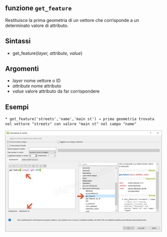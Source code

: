 ## funzione `get_feature`

Restituisce la prima geometria di un vettore che corrisponde a un determinato valore di attributo.

## Sintassi

* get_feature(*layer, attribute, value*)

## Argomenti

* *layer* nome vettore o ID
* *attribute* nome attributo
* *value* valore attributo da far corrispondere



## Esempi
```
* get_feature('streets','name','main st') → prima geometria trovata nel vettore "streets" con valore "main st" nel campo "name"
```

<img src="/img/record_e_attributi/get_feature1.png">